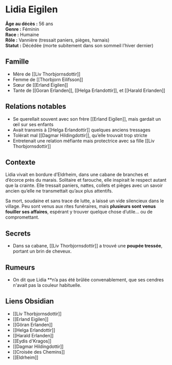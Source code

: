 # Lidia Eigilen

**Âge au décès :** 56 ans  
**Genre :** Féminin  
**Race :** Humaine  
**Rôle :** Vannière (tressait paniers, pièges, harnais)  
**Statut :** Décédée (morte subitement dans son sommeil l’hiver dernier)

## Famille
- Mère de [[Liv Thorbjornsdottir]]
- Femme de [[Thorbjorn Eilifsson]]
- Sœur de [[Erland Eigilen]]  
- Tante de [[Goran Erlanden]], [[Helga Erlandottir]], et [[Harald Erlanden]]

## Relations notables
- Se querellait souvent avec son frère [[Erland Eigilen]], mais gardait un œil sur ses enfants  
- Avait transmis à [[Helga Erlandottir]] quelques anciens tressages  
- Tolérait mal [[Dagmar Hildingdottir]], qu’elle trouvait trop stricte  
- Entretenait une relation méfiante mais protectrice avec sa fille [[Liv Thorbjornsdottir]]

## Contexte
Lidia vivait en bordure d’Eldrheim, dans une cabane de branches et d’écorce près du marais. Solitaire et farouche, elle inspirait le respect autant que la crainte. Elle tressait paniers, nattes, collets et pièges avec un savoir ancien qu’elle ne transmettait qu’aux plus attentifs.

Sa mort, soudaine et sans trace de lutte, a laissé un vide silencieux dans le village. Peu sont venus aux rites funéraires, mais **plusieurs sont venus fouiller ses affaires**, espérant y trouver quelque chose d’utile... ou de compromettant.

## Secrets
- Dans sa cabane, [[Liv Thorbjornsdottir]] a trouvé une **poupée tressée**, portant un brin de cheveux.
## Rumeurs
- On dit que Lidia **n’a pas été brûlée convenablement, que ses cendres n'avait pas la couleur habituelle.

## Liens Obsidian
- [[Liv Thorbjornsdottir]]  
- [[Erland Eigilen]]  
- [[Göran Erlanden]]  
- [[Helga Erlandottir]]  
- [[Harald Erlanden]]  
- [[Eydis d'Kragos]]  
- [[Dagmar Hildingdottir]]  
- [[Croisée des Chemins]]  
- [[Eldrheim]]
